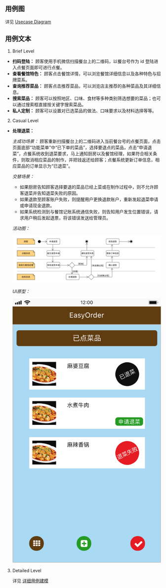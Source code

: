## 用例图

详见 [Usecase Diagram](./Use_Case_Diagram.md)

## 用例文本

1. Brief Level

+ **扫码登陆：** 顾客使用手机微信扫描餐台上的二维码，以餐台号作为 id 登陆进入点餐页面即可进行点餐。
+ **查看餐馆特色：** 顾客点击餐馆详情，可以浏览餐馆详细信息以及各种特色与招牌菜系。
+ **查询推荐菜品：** 顾客点击推荐菜品，可以浏览店主推荐的各种菜品及其详细信息。
+ **搜索菜品：** 顾客可以按照地区、口味、食材等多种类别筛选想要的菜品；也可以通过搜索框直接按关键字搜索菜品。
+ **私人定制：** 顾客可以设置对已选菜品的做法、口味要求以及材料选择等等。

2. Casual Level

+ **处理退菜：**

    *主成功场景：*
    顾客重新扫描餐台上的二维码进入当前餐台号的点餐页面，点击页面底部“功能菜单”中“已下单的菜品”，选择要退点的菜品，点击“申请退菜”，点餐系统收到退菜要求，马上通知厨房以及餐馆经理，如果符合相关条件，则取消相应菜品的制作，并把钱返还给顾客；点餐系统更新订单信息，相应菜品的订单显示为“已退菜”。

    *交替场景：*
    + 如果厨房告知顾客选择要退的菜品已经上菜或在制作过程中，则不允许顾客退菜并告知退菜失败的原因。
    + 如果退款至顾客账户失败，则提醒用户更换退款账户，重新发起退菜申请或申请现金退款。
    + 如果系统检测到与餐馆记账系统通信失败，则告知用户发生位置错误，请求用户稍后发起退票，将该错误发送给管理员。

    *活动图：*

    ![Deal Disposal](./images/Handle_Disposal.png)

    *UI原型：*

    ![Deal Disposal](./images/Handle_Disposal_UI.png)

3. Detailed Level

    详见 [详细用例建模](./用例建模.md)
